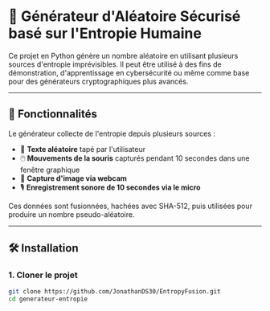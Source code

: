 # 🔐 Générateur d'Aléatoire Sécurisé basé sur l'Entropie Humaine

Ce projet en Python génère un nombre aléatoire en utilisant plusieurs sources d'entropie imprévisibles. Il peut être utilisé à des fins de démonstration, d'apprentissage en cybersécurité ou même comme base pour des générateurs cryptographiques plus avancés.

---

## 🚀 Fonctionnalités

Le générateur collecte de l'entropie depuis plusieurs sources :
- 🧠 **Texte aléatoire** tapé par l'utilisateur
- 🖱️ **Mouvements de la souris** capturés pendant 10 secondes dans une fenêtre graphique
- 📸 **Capture d'image via webcam**
- 🎙️ **Enregistrement sonore de 10 secondes via le micro**

Ces données sont fusionnées, hachées avec SHA-512, puis utilisées pour produire un nombre pseudo-aléatoire.

---

## 🛠️ Installation

### 1. Cloner le projet
```bash
git clone https://github.com/JonathanDS30/EntropyFusion.git
cd generateur-entropie
